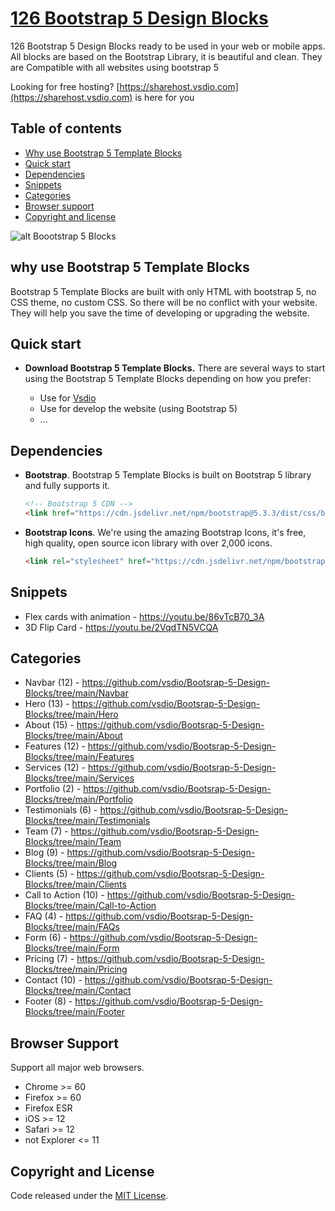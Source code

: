 # [126 Bootstrap 5 Design Blocks](https://vsdio.com/block.html)

126 Bootstrap 5 Design Blocks ready to be used in your web or mobile apps. All blocks are based on the Bootstrap Library, it is beautiful and clean. They are Compatible with all websites using bootstrap 5

Looking for free hosting? [https://sharehost.vsdio.com](https://sharehost.vsdio.com) is here for you

## Table of contents

- [Why use Bootstrap 5 Template Blocks](#why-use-bootstrap-5-template-blocks)
- [Quick start](#quick-start)
- [Dependencies](#dependencies)
- [Snippets](#snippets)
- [Categories](#categories)
- [Browser support](#browser-support)
- [Copyright and license](#copyright-and-license)

![alt Boootstrap 5 Blocks](https://github.com/vsdio/Bootsrap-5-Design-Blocks/blob/main/bootstrap-5-blocks.jpg?raw=true)

## why use Bootstrap 5 Template Blocks
Bootstrap 5 Template Blocks are built with only HTML with bootstrap 5, no CSS theme, no custom CSS. So there will be no conflict with your website. They will help you save the time of developing or upgrading the website.

## Quick start

- **Download Bootstrap 5 Template Blocks.** There are several ways to start using the Bootstrap 5 Template Blocks depending on how you prefer:

    - Use for [Vsdio](https://vsdio.com)
    - Use for develop the website (using Bootstrap 5)
    - ...


## Dependencies

- **Bootstrap**. Bootstrap 5 Template Blocks is built on Bootstrap 5 library and fully supports it.
    ```html
    <!-- Bootstrap 5 CDN -->
    <link href="https://cdn.jsdelivr.net/npm/bootstrap@5.3.3/dist/css/bootstrap.min.css" rel="stylesheet" integrity="sha384-QWTKZyjpPEjISv5WaRU9OFeRpok6YctnYmDr5pNlyT2bRjXh0JMhjY6hW+ALEwIH" crossorigin="anonymous">
    ```

- **Bootstrap Icons**. We're using the amazing Bootstrap Icons, it's free, high quality, open source icon library with over 2,000 icons.
  ```html
  <link rel="stylesheet" href="https://cdn.jsdelivr.net/npm/bootstrap-icons@1.11.3/font/bootstrap-icons.min.css">
  ```

## Snippets

- Flex cards with animation - https://youtu.be/86vTcB70_3A
- 3D Flip Card - https://youtu.be/2VqdTN5VCQA
    
## Categories

- Navbar (12) - https://github.com/vsdio/Bootsrap-5-Design-Blocks/tree/main/Navbar
- Hero (13) - https://github.com/vsdio/Bootsrap-5-Design-Blocks/tree/main/Hero
- About (15) - https://github.com/vsdio/Bootsrap-5-Design-Blocks/tree/main/About
- Features (12) - https://github.com/vsdio/Bootsrap-5-Design-Blocks/tree/main/Features
- Services (12) - https://github.com/vsdio/Bootsrap-5-Design-Blocks/tree/main/Services
- Portfolio (2) - https://github.com/vsdio/Bootsrap-5-Design-Blocks/tree/main/Portfolio
- Testimonials (6) - https://github.com/vsdio/Bootsrap-5-Design-Blocks/tree/main/Testimonials
- Team (7) - https://github.com/vsdio/Bootsrap-5-Design-Blocks/tree/main/Team
- Blog (9) - https://github.com/vsdio/Bootsrap-5-Design-Blocks/tree/main/Blog
- Clients (5) - https://github.com/vsdio/Bootsrap-5-Design-Blocks/tree/main/Clients
- Call to Action (10) - https://github.com/vsdio/Bootsrap-5-Design-Blocks/tree/main/Call-to-Action
- FAQ (4) - https://github.com/vsdio/Bootsrap-5-Design-Blocks/tree/main/FAQs
- Form (6) - https://github.com/vsdio/Bootsrap-5-Design-Blocks/tree/main/Form
- Pricing (7) - https://github.com/vsdio/Bootsrap-5-Design-Blocks/tree/main/Pricing
- Contact (10) - https://github.com/vsdio/Bootsrap-5-Design-Blocks/tree/main/Contact
- Footer (8) - https://github.com/vsdio/Bootsrap-5-Design-Blocks/tree/main/Footer


## Browser Support

Support all major web browsers. 

- Chrome >= 60
- Firefox >= 60
- Firefox ESR
- iOS >= 12
- Safari >= 12
- not Explorer <= 11

## Copyright and License
Code released under the [MIT License](https://github.com/vsdio/Bootsrap-5-Design-Blocks/blob/main/LICENSE). 
